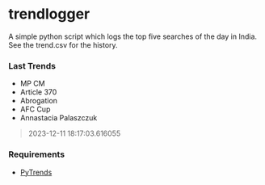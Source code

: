 # trendlogger
A simple python script which logs the top five searches of the day in India.<br>See the trend.csv for the history.<br>

<!-- Last Trends -->
### Last Trends
* MP CM
* Article 370
* Abrogation
* AFC Cup
* Annastacia Palaszczuk
> 2023-12-11 18:17:03.616055

<!-- Requirements -->
### Requirements
* [PyTrends](https://github.com/dreyco676/pytrends)
